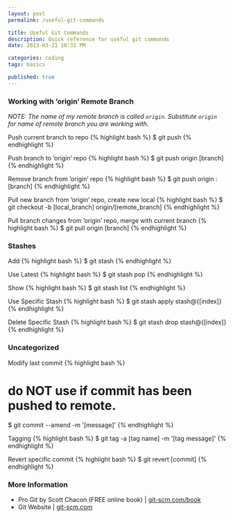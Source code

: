 ```yaml
--- 
layout: post
permalink: /useful-git-commands

title: Useful Git Commands
description: Quick reference for useful git commands
date: 2013-03-21 10:31 PM

categories: coding
tags: basics

published: true
---
```


### Working with &#8217;origin&#8217; Remote Branch

_NOTE: The name of my remote branch is called `origin`. Substitute `origin` for name of remote branch you are working with._

Push current branch to repo
{% highlight bash %}
$ git push
{% endhighlight %}

Push branch to &#8217;origin&#8217; repo
{% highlight bash %}
$ git push origin [branch]
{% endhighlight %}

Remove branch from &#8217;origin&#8217; repo
{% highlight bash %}
$ git push origin :[branch]
{% endhighlight %}

Pull new branch from &#8217;origin&#8217; repo, create new local
{% highlight bash %}
$ git checkout -b [local_branch] origin/[remote_branch]
{% endhighlight %}

Pull branch changes from &#8217;origin&#8217; repo, merge with current branch
{% highlight bash %}
$ git pull origin [branch]
{% endhighlight %}


### Stashes

Add
{% highlight bash %}
$ git stash
{% endhighlight %}

Use Latest
{% highlight bash %}
$ git stash pop
{% endhighlight %}

Show
{% highlight bash %}
$ git stash list
{% endhighlight %}

Use Specific Stash
{% highlight bash %}
$ git stash apply stash@{[index]}
{% endhighlight %}

Delete Specific Stash
{% highlight bash %}
$ git stash drop stash@{[index]}
{% endhighlight %}


### Uncategorized

Modify last commit
{% highlight bash %}
# do NOT use if commit has been pushed to remote.
$ git commit --amend -m '[message]'
{% endhighlight %}

Tagging
{% highlight bash %}
$ git tag -a [tag name] -m '[tag message]'
{% endhighlight %}

Revert specific commit
{% highlight bash %}
$ git revert [commit]
{% endhighlight %}


### More Information

- Pro Git by Scott Chacon (FREE online book) | [git-scm.com/book](http://git-scm.com/book)
- Git Website | [git-scm.com](http://git-scm.com)
